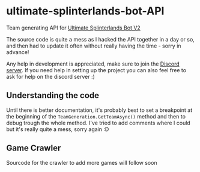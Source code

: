 # ultimate-splinterlands-bot-API
Team generating API for [Ultimate Splinterlands Bot V2](https://github.com/PCJones/Ultimate-Splinterlands-Bot-V2)

The source code is quite a mess as I hacked the API together in a day or so, and then had to update it often without really having the time - sorry in advance!

Any help in development is appreciated, make sure to join the [Discord server](https://discord.gg/hwSr7KNGs9).
If you need help in setting up the project you can also feel free to ask for help on the discord server :)

## Understanding the code
Until there is better documentation, it's probably best to set a breakpoint at the beginning of the `TeamGeneration.GetTeamAsync()` method and then to debug trough the whole method.
I've tried to add comments where I could but it's really quite a mess, sorry again :D

## Game Crawler
Sourcode for the crawler to add more games will follow soon
